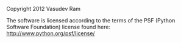 Copyright 2012 Vasudev Ram

The software is licensed according to the terms of the PSF (Python Software Foundation) license found here: http://www.python.org/psf/license/